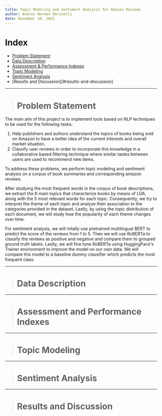 ```yaml
---
title: Topic Modeling and Sentiment Analysis for Amazon Reviews
author: Andres Bermeo Marinelli
date: November 10, 2022
---
```


# Index
- [Problem Statement](#problem-statement)
- [Data Description](#data-description)
- [Assessment & Performance Indexes](#assessment-and-performance-indexes)
- [Topic Modeling](#topic-modeling)
- [Sentiment Analysis](#sentiment-analysis)
- [Results and Discussion][#results-and-discussion]


---
> # Problem Statement

The main aim of this project is to implement tools based on NLP techniques to be used for the following tasks:

1. Help publishers and authors understand the topics of books being sold on Amazon to have a better idea of the current interests and overall market situation.
2. Classify user reviews in order to incorporate this knowledge in a collaborative based filtering technique where similar tastes between users are used to recommend new items.   

To address these problems, we perform topic modeling and sentiment analysis on a corpus of book summaries and corresponding amazon reviews.

After studying the most frequent words in the corpus of book descriptions, we extract the K main topics that characterize books by means of LDA, along with the 5 most relevant words for each topic. Consequently, we try to interpret the theme of each topic and analyze their association to the categories provided in the dataset. Lastly, by using the topic distribution of each document, we will study how the popularity of each theme changes over time.
    
For sentiment analysis, we will initally use pretrained multilingual BERT to predict the score of the reviews from 1 to 5. Then we will use RoBERTa to classify the reviews as positive and negative and compare them to grouped ground truth labels. Lastly, we will fine tune RoBERTa using HuggingFace's Trainer environment to improve the model on our own data. We will compare this model to a baseline dummy classifier which predicts the most frequent class. 

---
> # Data Description




---
> # Assessment and Performance Indexes

---
> # Topic Modeling

---

> # Sentiment Analysis


---
> # Results and Discussion
